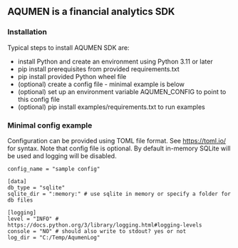 ## AQUMEN is a financial analytics SDK

### Installation

Typical steps to install AQUMEN SDK are:

 - install Python and create an environment using Python 3.11 or later
 - pip install prerequisites from provided requirements.txt
 - pip install provided Python wheel file
 - (optional) create a config file - minimal example is below
 - (optional) set up an environment variable AQUMEN_CONFIG to point to this config file 
 - (optional) pip install examples/requirements.txt to run examples
 
### Minimal config example

Configuration can be provided using TOML file format. See https://toml.io/ for syntax.
Note that config file is optional. By default in-memory SQLite will be used and logging will be disabled.

```
config_name = "sample config"

[data]
db_type = "sqlite"
sqlite_dir = ":memory:" # use sqlite in memory or specify a folder for db files

[logging]
level = "INFO" # https://docs.python.org/3/library/logging.html#logging-levels
console = "NO" # should also write to stdout? yes or not
log_dir = "C:/Temp/AqumenLog" 
```
